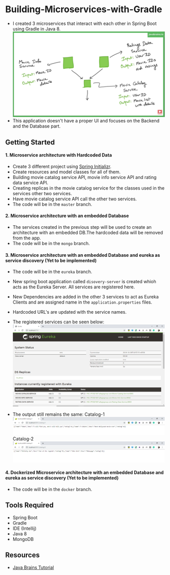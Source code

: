 # Building-Microservices-with-Gradle

* I created 3 microservices that interact with each other in Spring Boot using Gradle in Java 8.
![Architecture](images/Microservice_architecture.png)
* This application doesn't have a proper UI and focuses on the Backend and the Database part.

## Getting Started

#### 1. Microservice architecture with Hardcoded Data

* Create 3 different project using [Spring Initializr](https://start.spring.io/).
* Create resources and model classes for all of them.
* Building movie catalog service API, movie info service API and rating data service API.
* Creating replicas in the movie catalog service for the classes used in the services other two services.
* Have movie catalog service API call the other two services.
* The code will be in the `master` branch.

#### 2. Microservice architecture with an embedded Database

* The services created in the previous step will be used to create an architecture with an embedded DB.The hardcoded data will be removed from the app.
* The code will be in the `mongo` branch.

#### 3. Microservice architecture with an embedded Database and eureka as service discovery (Yet to be implemented)

* The code will be in the `eureka` branch.
* New spring boot application called `disovery-server` is created whioh acts as the Eureka Server. All services are registered here.
* New Dependencies are added in the other 3 services to act as Eureka Clients and are assigned name in the `application.properties` files.
* Hardcoded URL's are updated with the service names. 
* The registered services can be seen below:
    ![Eureka Server GUI](images/Eureka.png)

* The output still remains the same:
	Catalog-1
    ![Catalog_output_1](images/Catalog-1.png)
	Catalog-2
    ![Catalog_output_2](images/Catalog-2.png)

#### 4. Dockerized Microservice architecture with an embedded Database and eureka as service discovery (Yet to be implemented)

* The code will be in the `docker` branch.

## Tools Required

* Spring Boot
* Gradle
* IDE (Intellij)
* Java 8
* MongoDB

## Resources

* [Java Brains Tutorial](https://www.youtube.com/playlist?list=PLqq-6Pq4lTTZSKAFG6aCDVDP86Qx4lNas)